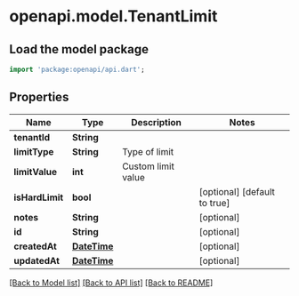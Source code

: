 # openapi.model.TenantLimit

## Load the model package
```dart
import 'package:openapi/api.dart';
```

## Properties
Name | Type | Description | Notes
------------ | ------------- | ------------- | -------------
**tenantId** | **String** |  | 
**limitType** | **String** | Type of limit | 
**limitValue** | **int** | Custom limit value | 
**isHardLimit** | **bool** |  | [optional] [default to true]
**notes** | **String** |  | [optional] 
**id** | **String** |  | [optional] 
**createdAt** | [**DateTime**](DateTime.md) |  | [optional] 
**updatedAt** | [**DateTime**](DateTime.md) |  | [optional] 

[[Back to Model list]](../README.md#documentation-for-models) [[Back to API list]](../README.md#documentation-for-api-endpoints) [[Back to README]](../README.md)


